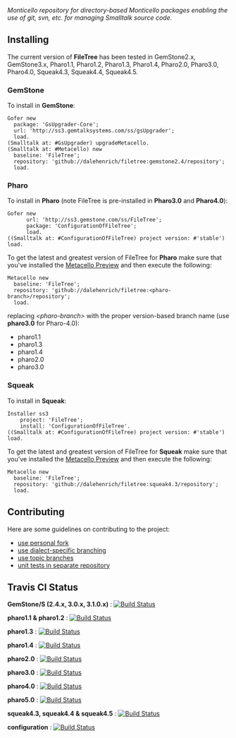 *Monticello repository for directory-based Monticello packages enabling the use of git, svn, etc. for 
managing Smalltalk source code.*


## Installing

The current version of **FileTree** has been tested in 
GemStone2.x, GemStone3.x, 
Pharo1.1, Pharo1.2, Pharo1.3, Pharo1.4, Pharo2.0, Pharo3.0, Pharo4.0,
Squeak4.3, Squeak4.4, Squeak4.5.

### GemStone
To install in **GemStone**:

```Smalltalk
Gofer new
  package: 'GsUpgrader-Core';
  url: 'http://ss3.gemtalksystems.com/ss/gsUpgrader';
  load.
(Smalltalk at: #GsUpgrader) upgradeMetacello.
(Smalltalk at: #Metacello) new
  baseline: 'FileTree';
  repository: 'github://dalehenrich/filetree:gemstone2.4/repository';
  load.
```

### Pharo
To install in **Pharo** (note FileTree is pre-installed in **Pharo3.0** and **Pharo4.0**):

```Smalltalk
Gofer new
      url: 'http://ss3.gemstone.com/ss/FileTree';
      package: 'ConfigurationOfFileTree';
      load.
((Smalltalk at: #ConfigurationOfFileTree) project version: #'stable') load.
```

To get the latest and greatest version of FileTree for **Pharo** make sure that you've installed the [Metacello Preview](https://github.com/dalehenrich/metacello-work#install-preview-version) and then execute the following:

```Smalltalk
Metacello new
  baseline: 'FileTree';
  repository: 'github://dalehenrich/filetree:<pharo-branch>/repository';
  load.
```

replacing *\<pharo-branch\>* with the proper version-based branch name (use **pharo3.0** for Pharo-4.0):

* pharo1.1
* pharo1.3
* pharo1.4
* pharo2.0
* pharo3.0

### Squeak
To install in **Squeak**:

```Smalltalk
Installer ss3
    project: 'FileTree';
    install: 'ConfigurationOfFileTree'.
((Smalltalk at: #ConfigurationOfFileTree) project version: #'stable') load.
```

To get the latest and greatest version of FileTree for **Squeak** make sure that you've installed the [Metacello Preview](https://github.com/dalehenrich/metacello-work#install-preview-version) and then execute the following:

```Smalltalk
Metacello new
  baseline: 'FileTree';
  repository: 'github://dalehenrich/filetree:squeak4.3/repository';
  load.
```

## Contributing

Here are some guidelines on contributing to the project:

 * [use personal fork](https://github.com/dalehenrich/filetree/tree/master/doc/Contribute.md#forkme)
 * [use dialect-specific branching](https://github.com/dalehenrich/filetree/tree/master/doc/Contribute.md#branching)
 * [use topic branches](https://github.com/dalehenrich/filetree/tree/master/doc/Contribute.md#topicbranches)
 * [unit tests in separate repository](https://github.com/dalehenrich/filetree/tree/master/doc/Contribute.md#tests)

## Travis CI Status

**GemStone/S (2.4.x, 3.0.x, 3.1.0.x)** : [![Build Status](https://travis-ci.org/dalehenrich/filetree.png?branch=gemstone2.4)](http://travis-ci.org/dalehenrich/filetree) 

**pharo1.1 & pharo1.2** : [![Build Status](https://travis-ci.org/dalehenrich/filetree.png?branch=pharo1.1)](http://travis-ci.org/dalehenrich/filetree) 

**pharo1.3** : [![Build Status](https://travis-ci.org/dalehenrich/filetree.png?branch=pharo1.3)](http://travis-ci.org/dalehenrich/filetree) 

**pharo1.4** : [![Build Status](https://travis-ci.org/dalehenrich/filetree.png?branch=pharo1.4)](http://travis-ci.org/dalehenrich/filetree)

**pharo2.0** : [![Build Status](https://travis-ci.org/dalehenrich/filetree.png?branch=pharo2.0)](http://travis-ci.org/dalehenrich/filetree)

**pharo3.0** : [![Build Status](https://travis-ci.org/dalehenrich/filetree.png?branch=pharo3.0)](http://travis-ci.org/dalehenrich/filetree)

**pharo4.0** : [![Build Status](https://travis-ci.org/dalehenrich/filetree.png?branch=pharo4.0)](http://travis-ci.org/dalehenrich/filetree)

**pharo5.0** : [![Build Status](https://travis-ci.org/dalehenrich/filetree.png?branch=pharo5.0)](http://travis-ci.org/dalehenrich/filetree)

**squeak4.3, squeak4.4 & squeak4.5** : [![Build Status](https://travis-ci.org/dalehenrich/filetree.png?branch=squeak4.3)](http://travis-ci.org/dalehenrich/filetree) 

**configuration** : [![Build Status](https://travis-ci.org/dalehenrich/filetree.png?branch=configuration)](http://travis-ci.org/dalehenrich/filetree)

